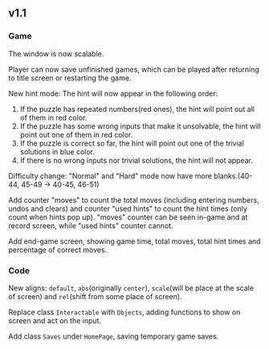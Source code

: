 ## v1.1
### Game
The window is now scalable.

Player can now save unfinished games, which can be played after returning to title screen or restarting the game.

New hint mode: The hint will now appear in the following order:
1. If the puzzle has repeated numbers(red ones), the hint will point out all of them in red color.
2. If the puzzle has some wrong inputs that make it unsolvable, the hint will point out one of them in red color.
3. If the puzzle is correct so far, the hint will point out one of the trivial solutions in blue color.
4. If there is no wrong inputs nor trivial solutions, the hint will not appear.

Difficulty change: "Normal" and "Hard" mode now have more blanks.(40-44, 45-49 -> 40-45, 46-51)

Add counter "moves" to count the total moves (including entering numbers, undos and clears) and counter "used hints" to count the hint times (only count when hints pop up). "moves" counter can be seen in-game and at record screen, while "used hints" counter cannot.

Add end-game screen, showing game time, total moves, total hint times and percentage of correct moves.

### Code
New aligns: ```default```, ```abs```(originally ```center```), ```scale```(will be place at the scale of screen) and ```rel```(shift from some place of screen).

Replace class ```Interactable``` with ```Objects```, adding functions to show on screen and act on the input.

Add class ```Saves``` under ```HomePage```, saving temporary game saves.
